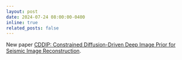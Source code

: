 ```yaml
---
layout: post
date: 2024-07-24 08:00:00-0400
inline: true
related_posts: false
---
```


 New paper [CDDIP: Constrained Diffusion-Driven Deep Image Prior for Seismic Image Reconstruction](https://arxiv.org/abs/2407.17402).